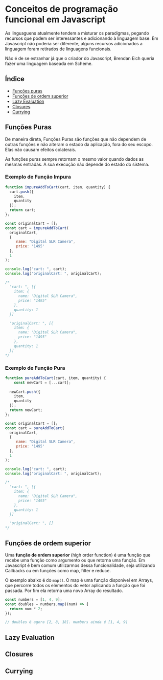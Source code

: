 # Conceitos de programação funcional em Javascript

As linguaguens atualmente tendem a misturar os paradigmas, pegando recursos que podem ser interessantes e adicionando à linguagem base. Em Javascript não poderia ser diferente, alguns recursos adicionados a linguagem foram retirados de linguagens funcionais. 

Não é de se estranhar já que o criador do Javascript, Brendan Eich queria fazer uma linguagem baseada em Scheme. 

## Índice

- [Funções puras](#funções-puras)
- [Funções de ordem superior](#funções-de-ordem-superior)
- [Lazy Evaluation](#lazy-evaluation)
- [Closures](#closures)
- [Currying](#currying)

## Funções Puras

De maneira direta, Funções Puras são funções que não dependem de outras funções e não alteram o estado da aplicação, fora do seu escopo. Elas não causam efeitos colaterais.

As funções puras sempre retornam o mesmo valor quando dados as mesmas entradas. A sua execução não depende do estado do sistema.


### Exemplo de Função Impura
```javascript
function impureAddToCart(cart, item, quantity) {
  cart.push({
    item,
    quantity
  });
  return cart;
};

const originalCart = [];
const cart = impureAddToCart(
  originalCart,
  {
     name: "Digital SLR Camera",
     price: '1495'
  },
  1
);

console.log("cart: ", cart); 
console.log("originalCart: ", originalCart);

/*
  "cart: ", [{
    item: {
      name: "Digital SLR Camera",
      price: "1495"
    },
    quantity: 1
  }]

  "originalCart: ", [{
    item: {
      name: "Digital SLR Camera",
      price: "1495"
    },
    quantity: 1
  }]
*/
```

### Exemplo de Função Pura
```javascript
function pureAddToCart(cart, item, quantity) {
	const newCart = [...cart];
  
  newCart.push({
    item,
    quantity
  });
  return newCart;
};

const originalCart = [];
const cart = pureAddToCart(
  originalCart,
  {
     name: "Digital SLR Camera",
     price: '1495'
  },
  1
);

console.log("cart: ", cart);
console.log("originalCart: ", originalCart);

/*
  "cart: ", [{
    item: {
      name: "Digital SLR Camera",
      price: "1495"
    },
    quantity: 1
  }]

  "originalCart: ", []
*/
```

## Funções de ordem superior

Uma **função de ordem superior** (high order function) é uma função que recebe uma função como argumento ou que retorna uma função. Em Javascript é bem comum utilizarmos dessa funcionalidade, seja utilizando Callbacks ou em funções como map, filter e reduce. 

O exemplo abaixo é do `map()`. O map é uma função disponivel em Arrays, que percorre todos os elementos do vetor aplicando a função que foi passada. Por fim ela retorna uma novo Array do resultado.

```javascript
const numbers = [1, 4, 9];
const doubles = numbers.map((num) => {
  return num * 2;
});

// doubles é agora [2, 8, 18]. numbers ainda é [1, 4, 9]
```


 
## Lazy Evaluation
## Closures
## Currying

